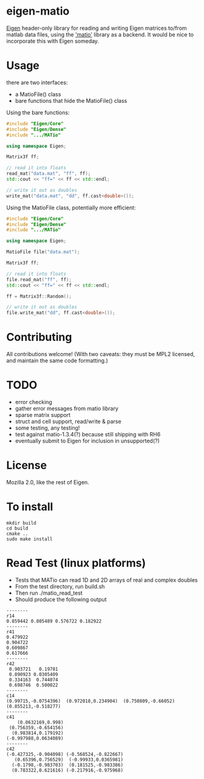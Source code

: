 # eigen-matio
[Eigen](http://http://eigen.tuxfamily.org) header-only library for reading and writing
Eigen matrices to/from matlab data files, using the ['matio'](http://sourceforge.net/projects/matio/)
library as a backend.  It would be nice to incorporate this with Eigen someday.

# Usage
there are two interfaces: 
- a MatioFile() class
- bare functions that hide the MatioFile() class

Using the bare functions:
```cpp
#include "Eigen/Core"
#include "Eigen/Dense"
#include ".../MATio"

using namespace Eigen;

Matrix3f ff;

// read it into floats
read_mat("data.mat", "ff", ff);
std::cout << "ff=" << ff << std::endl;

// write it out as doubles
write_mat("data.mat", "dd", ff.cast<double>());
```

Using the MatioFile class, potentially more efficient:
```cpp
#include "Eigen/Core"
#include "Eigen/Dense"
#include ".../MATio"

using namespace Eigen;

MatioFile file("data.mat");

Matrix3f ff;

// read it into floats
file.read_mat("ff", ff);
std::cout << "ff=" << ff << std::endl;

ff = Matrix3f::Random();

// write it out as doubles
file.write_mat("dd", ff.cast<double>());
```

# Contributing
All contributions welcome!  (With two caveats: they must be MPL2 licensed, and maintain the same code formatting.)

# TODO
- error checking
- gather error messages from matio library
- sparse matrix support
- struct and cell support, read/write & parse
- some testing, any testing!
 - test against matio-1.3.4(?) because still shipping with RH6
- eventually submit to Eigen for inclusion in unsupported(?)

# License
Mozilla 2.0, like the rest of Eigen.

# To install
```
mkdir build
cd build
cmake ..
sudo make install
```

# Read Test (linux platforms)
- Tests that MATio can read 1D and 2D arrays of real and complex doubles
- From the test directory, run build.sh
- Then run ./matio_read_test
- Should produce the following output
```
--------
r14
0.859442 0.805489 0.576722 0.182922
--------
r41
0.479922
0.904722
0.609867
0.617666
--------
r42
 0.903721   0.19781
 0.890923 0.0305409
 0.334163  0.744074
 0.698746  0.500022
--------
c14
(0.99715,-0.0754396)  (0.972018,0.234904)  (0.750809,-0.66052) (0.855213,-0.518277)
--------
c41
	(0.0632169,0.998)
 (0.756359,-0.654156)
  (0.983814,0.179192)
(-0.997988,0.0634089)
--------
c42
(-0.427325,-0.904098) (-0.568524,-0.822667)
   (0.65396,0.756529)  (-0.99933,0.0365981)
  (-0.1798,-0.983703)  (0.181525,-0.983386)
  (0.783322,0.621616) (-0.217916,-0.975968)
```
